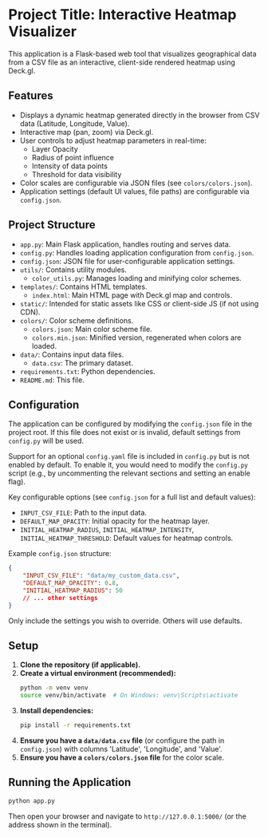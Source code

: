 # Project Title: Interactive Heatmap Visualizer

This application is a Flask-based web tool that visualizes geographical data from a CSV file as an interactive, client-side rendered heatmap using Deck.gl.

## Features

- Displays a dynamic heatmap generated directly in the browser from CSV data (Latitude, Longitude, Value).
- Interactive map (pan, zoom) via Deck.gl.
- User controls to adjust heatmap parameters in real-time:
    - Layer Opacity
    - Radius of point influence
    - Intensity of data points
    - Threshold for data visibility
- Color scales are configurable via JSON files (see `colors/colors.json`).
- Application settings (default UI values, file paths) are configurable via `config.json`.

## Project Structure

- `app.py`: Main Flask application, handles routing and serves data.
- `config.py`: Handles loading application configuration from `config.json`.
- `config.json`: JSON file for user-configurable application settings.
- `utils/`: Contains utility modules.
  - `color_utils.py`: Manages loading and minifying color schemes.
- `templates/`: Contains HTML templates.
  - `index.html`: Main HTML page with Deck.gl map and controls.
- `static/`: Intended for static assets like CSS or client-side JS (if not using CDN).
- `colors/`: Color scheme definitions.
  - `colors.json`: Main color scheme file.
  - `colors.min.json`: Minified version, regenerated when colors are loaded.
- `data/`: Contains input data files.
  - `data.csv`: The primary dataset.
- `requirements.txt`: Python dependencies.
- `README.md`: This file.

## Configuration

The application can be configured by modifying the `config.json` file in the project root. If this file does not exist or is invalid, default settings from `config.py` will be used.

Support for an optional `config.yaml` file is included in `config.py` but is not enabled by default. To enable it, you would need to modify the `config.py` script (e.g., by uncommenting the relevant sections and setting an enable flag).

Key configurable options (see `config.json` for a full list and default values):
- `INPUT_CSV_FILE`: Path to the input data.
- `DEFAULT_MAP_OPACITY`: Initial opacity for the heatmap layer.
- `INITIAL_HEATMAP_RADIUS`, `INITIAL_HEATMAP_INTENSITY`, `INITIAL_HEATMAP_THRESHOLD`: Default values for heatmap controls.

Example `config.json` structure:
```json
{
    "INPUT_CSV_FILE": "data/my_custom_data.csv",
    "DEFAULT_MAP_OPACITY": 0.8,
    "INITIAL_HEATMAP_RADIUS": 50
    // ... other settings
}
```
Only include the settings you wish to override. Others will use defaults.

## Setup

1.  **Clone the repository (if applicable).**
2.  **Create a virtual environment (recommended):**
    ```bash
    python -m venv venv
    source venv/bin/activate  # On Windows: venv\Scripts\activate
    ```
3.  **Install dependencies:**
    ```bash
    pip install -r requirements.txt
    ```
4.  **Ensure you have a `data/data.csv` file** (or configure the path in `config.json`) with columns 'Latitude', 'Longitude', and 'Value'.
5.  **Ensure you have a `colors/colors.json` file** for the color scale.

## Running the Application

```bash
python app.py
```

Then open your browser and navigate to `http://127.0.0.1:5000/` (or the address shown in the terminal). 